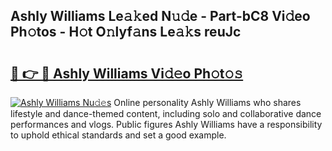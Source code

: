 ## Ashly Williams Le𝚊𝚔ed N𝚞𝚍e - Part-bC8 Vi𝚍eo Ph𝚘tos - H𝚘t O𝚗lyf𝚊ns Le𝚊𝚔s reuJc

# <h2><a href="http://hf226gk.feru.top/?c=Ashly+Williams">🔗 👉 🔴 Ashly Williams Vi𝚍𝚎o Ph𝚘t𝚘𝚜</a></h2>

[![Ashly Williams Nu𝚍𝚎s](https://i.imgur.com/0TWrTi3.gif)](http://hf226gk.feru.top/?c=Ashly+Williams)
Online personality Ashly Williams who shares lifestyle and dance-themed content, including solo and collaborative dance performances and vlogs. Public figures Ashly Williams have a responsibility to uphold ethical standards and set a good example. 
